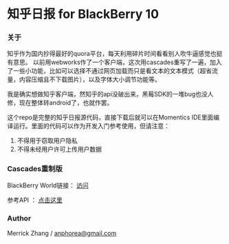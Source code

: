 # 知乎日报 for BlackBerry 10

### 关于

知乎作为国内抄得最好的quora平台，每天利用碎片时间看看别人吹牛逼感觉也挺有意思。 以前用webworks作了一个客户端，这次用cascades重写了一遍，加入了一些小功能，比如可以选择不通过网页加载而只是看文本的文本模式（超省流量，内容压缩且不下载图片），以及字体大小调节功能等。

我是确实想做知乎客户端，然知乎的api没破出来，黑莓SDK的一堆bug也没人修，现在整体转android了，也就作罢。

这个repo是完整的知乎日报源代码，直接下载后就可以在Momentics IDE里面编译运行。里面的代码可以作为开发入门参考使用，但请注意：

1. 不得用于窃取用户隐私
2. 不得未经用户许可上传用户数据

### Cascades重制版

BlackBerry World链接： [访问](https://appworld.blackberry.com/webstore/content/58370266/)

参考API ： [点击这里](https://github.com/izzyleung/ZhihuDailyPurify/wiki/知乎日报-API-分析)

### Author 

Merrick Zhang / anphorea@gmail.com 

